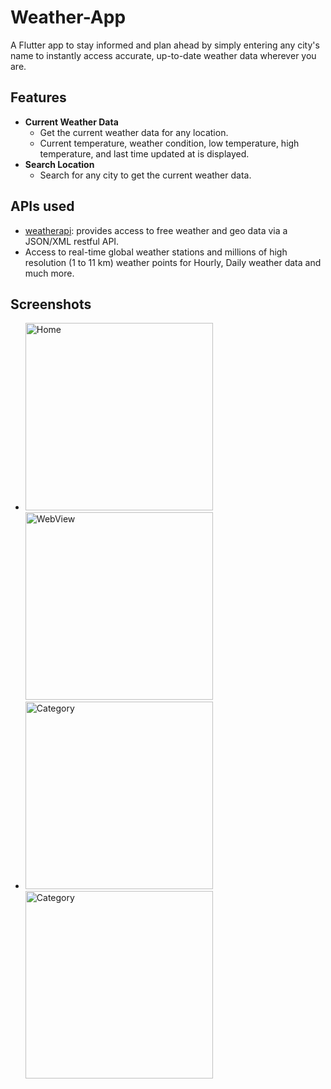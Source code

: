 # Weather-App
 A Flutter app to stay informed and plan ahead by simply entering any city's name to instantly access accurate, up-to-date weather data wherever you are.

## Features
- **Current Weather Data**
  - Get the current weather data for any location.
  - Current temperature, weather condition, low temperature, high temperature, and last time updated at is displayed.
- **Search Location**
  - Search for any city to get the current weather data.

## APIs used
 -  [weatherapi](https://www.weatherapi.com/): provides access to free weather and geo data via a JSON/XML restful API.
 - Access to real-time global weather stations and millions of high resolution (1 to 11 km) weather points for Hourly, Daily weather data and much more.

## Screenshots
- <img src="https://github.com/nadaamohhamed/Weather-App/assets/96924895/f8864d47-e834-452a-963a-18bd60b4bb26" alt="Home" width="300"/> <img src="https://github.com/nadaamohhamed/Weather-App/assets/96924895/a378945c-6815-4c2e-bd85-5ec80260a47b" alt="WebView" width="300"/>
- <img src="https://github.com/nadaamohhamed/Weather-App/assets/96924895/01556271-5f13-4567-957e-1ba9421491f4" alt="Category" width="300"/> <img src="https://github.com/nadaamohhamed/Weather-App/assets/96924895/19f088eb-20dd-4815-9223-8d41b87075ca" alt="Category" width="300"/> 



